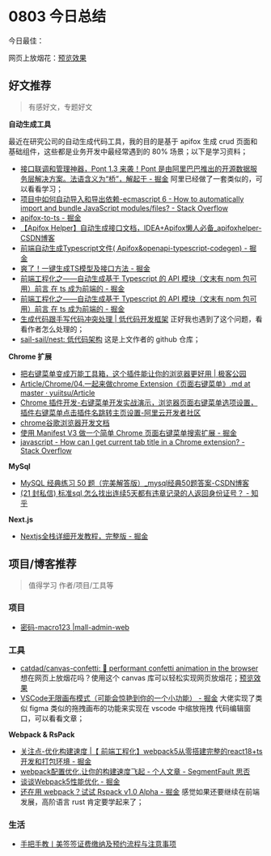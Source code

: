 
# 0803 今日总结


今日最佳：

网页上放烟花：[预览效果](https://www.kirilv.com/canvas-confetti/)


## 好文推荐
> 有感好文，专题好文


**自动生成工具**

最近在研究公司的自动生成代码工具，我的目的是基于 apifox 生成 crud 页面和基础组件，这些都是业务开发中最经常遇到的 80% 场景；以下是学习资料；


- [接口联调和管理神器，Pont 1.3 来袭！Pont 是由阿里巴巴推出的开源数据服务层解决方案。法语含义为“桥”，解起于 - 掘金](https://juejin.cn/post/7088967184151478308) 阿里已经做了一套类似的，可以看看学习；
- [项目中如何自动导入和导出依赖-ecmascript 6 - How to automatically import and bundle JavaScript modules/files? - Stack Overflow](https://stackoverflow.com/questions/38376831/how-to-automatically-import-and-bundle-javascript-modules-files)
- [apifox-to-ts - 掘金](https://juejin.cn/post/7084828685596885029)
- [【Apifox Helper】自动生成接口文档，IDEA+Apifox懒人必备_apifoxhelper-CSDN博客](https://blog.csdn.net/baidu_25986059/article/details/128991855)
- [前端自动生成Typescript文件( Apifox&openapi-typescript-codegen) - 掘金](https://juejin.cn/post/7384652811554422835)
- [爽了！一键生成TS模型及接口方法 - 掘金](https://juejin.cn/post/7338704641842479167)
- [前端工程化之——自动生成基于 Typescript 的 API 模块（文末有 npm 包可用）前言 在 ts 成为前端的 - 掘金](https://juejin.cn/post/7239542388602912823#heading-1)
- [前端工程化之——自动生成基于 Typescript 的 API 模块（文末有 npm 包可用）前言 在 ts 成为前端的 - 掘金](https://juejin.cn/post/7239542388602912823)
- [生成代码跟手写代码冲突处理 | 低代码开发框架](https://sail-sail.github.io/docs/codegen/conflict.html) 正好我也遇到了这个问题，看看作者怎么处理的；
- [sail-sail/nest: 低代码架构](https://github.com/sail-sail/nest) 这是上文作者的 github 仓库；


**Chrome 扩展**

- [把右键菜单变成万能工具箱，这个插件能让你的浏览器更好用 | 极客公园](https://www.geekpark.net/news/250354)
- [Article/Chrome/04.一起来做chrome Extension《页面右键菜单》.md at master · yuiitsu/Article](https://github.com/yuiitsu/Article/blob/master/Chrome/04.%E4%B8%80%E8%B5%B7%E6%9D%A5%E5%81%9Achrome%20Extension%E3%80%8A%E9%A1%B5%E9%9D%A2%E5%8F%B3%E9%94%AE%E8%8F%9C%E5%8D%95%E3%80%8B.md)
- [Chrome 插件开发-右键菜单开发实战演示，浏览器页面右键菜单选项设置，插件右键菜单点击插件名跳转主页设置-阿里云开发者社区](https://developer.aliyun.com/article/832883)
- [chrome谷歌浏览器开发文档](https://chrome.cenchy.com/contextmenus.html)
- [使用 Manifest V3 做一个简单 Chrome 页面右键菜单搜索扩展 - 掘金](https://juejin.cn/post/7140667510738649119)
- [javascript - How can I get current tab title in a Chrome extension? - Stack Overflow](https://stackoverflow.com/questions/74225476/how-can-i-get-current-tab-title-in-a-chrome-extension)


**MySql**

- [MySQL 经典练习 50 题（完美解答版）_mysql经典50题答案-CSDN博客](https://blog.csdn.net/GodSuzzZ/article/details/106930311)
- [(21 封私信) 标准sql,怎么找出连续5天都有违章记录的人返回身份证号？ - 知乎](https://www.zhihu.com/question/50964244/answer/123500578)


**Next.js**


- [Nextjs全栈详细开发教程，完整版 - 掘金](https://juejin.cn/post/7203180600818581563#heading-15)




## 项目/博客推荐
> 值得学习 作者/项目/工具等


### 项目

- [密码-macro123 |mall-admin-web](https://www.macrozheng.com/admin/index.html#/login)


### 工具

- [catdad/canvas-confetti: 🎉 performant confetti animation in the browser](https://github.com/catdad/canvas-confetti) 想在网页上放烟花吗？使用这个 canvas 库可以轻松实现网页放烟花；[预览效果](https://www.kirilv.com/canvas-confetti/)
- [VSCode无限画布模式（可能会惊艳到你的一个小功能） - 掘金](https://juejin.cn/post/7375586227984220169) 大佬实现了类似 figma 类似的拖拽画布的功能来实现在 vscode 中缩放拖拽 代码编辑窗口，可以看看文章；

**Webpack & RsPack**

- [关注点-优化构建速度 |【 前端工程化】webpack5从零搭建完整的react18+ts开发和打包环境 - 掘金](https://juejin.cn/post/7111922283681153038?searchId=202408031053267BA081EB42E6BD622C3F#heading-18)
- [webpack配置优化,让你的构建速度飞起 - 个人文章 - SegmentFault 思否](https://segmentfault.com/a/1190000042800168#item-1-4)
- [谈谈Webpack5性能优化 - 掘金](https://juejin.cn/post/7397285315809378330)
- [还在用 webpack？试试 Rspack v1.0 Alpha - 掘金](https://juejin.cn/post/7385350484411531290) 感觉如果还要继续在前端发展，高阶语言 rust 肯定要学起来了；


### 生活

- [手把手教丨美签签证费缴纳及预约流程与注意事项](https://zoular.com/articles/144)
